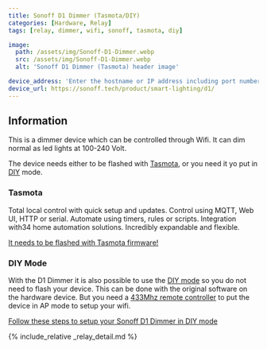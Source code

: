 ```yaml
---
title: Sonoff D1 Dimmer (Tasmota/DIY)
categories: [Hardware, Relay]
tags: [relay, dimmer, wifi, sonoff, tasmota, diy]

image:
  path: /assets/img/Sonoff-D1-Dimmer.webp
  src: /assets/img/Sonoff-D1-Dimmer.webp
  alt: 'Sonoff D1 Dimmer (Tasmota) header image'

device_address: 'Enter the hostname or IP address including port number.'
device_url: https://sonoff.tech/product/smart-lighting/d1/
---
```


## Information

This is a dimmer device which can be controlled through Wifi. It can dim normal
as led lights at 100-240 Volt.

The device needs either to be flashed with [Tasmota](#tasmota), or you need it
yo put in [DIY](#diy-mode) mode.

### Tasmota

Total local control with quick setup and updates. Control using MQTT, Web UI,
HTTP or serial. Automate using timers, rules or scripts. Integration with34 home
automation solutions. Incredibly expandable and flexible.

[It needs to be flashed with Tasmota firmware!](https://notenoughtech.com/home-automation/tasmotizer/)

### DIY Mode

With the D1 Dimmer it is also possible to use the
[DIY mode](https://sonoff.tech/sonoff-diy-developer-documentation-d1-http-api/)
so you do not need to flash your device. This can be done with the original
software on the hardware device. But you need a
[433Mhz remote controller](https://sonoff.tech/product/accessories/rm433/) to
put the device in AP mode to setup your wifi.

[Follow these steps to setup your Sonoff D1 Dimmer in DIY mode](https://theroamingworkshop.cloud/b/en/1989/sonoff-d1-dimmer/#internet-connection)

{% include_relative _relay_detail.md %}

